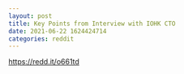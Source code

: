 ```yaml
--- 
layout: post 
title: Key Points from Interview with IOHK CTO 
date: 2021-06-22 1624424714 
categories: reddit 
--- 
```

https://redd.it/o661td